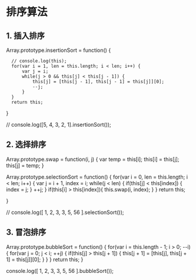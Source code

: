 # 排序算法

## 1. 插入排序
  Array.prototype.insertionSort = function() {

      // console.log(this);
      for(var i = 1, len = this.length; i < len; i++) {
          var j = i;
          while(j > 0 && this[j] < this[j - 1]) {
              this[j] = [this[j - 1], this[j - 1] = this[j]][0];
              --j;
          }
      }
      return this;
  }

  // console.log([5, 4, 3, 2, 1].insertionSort());

## 2. 选择排序
  Array.prototype.swap = function(i, j) {
      var temp = this[i];
      this[i] = this[j];
      this[j] = temp;
  }

  Array.prototype.selectionSort = function() {
      for(var i = 0, len = this.length; i < len; i++) {
          var j = i + 1, index = i;
          while(j < len) {
              if(this[j] < this[index]) {
                  index = j;
              }
               ++j;
          }
          if(this[i] > this[index]){
              this.swap(i, index);
          }
      }
      return this;

  }

  // console.log([ 1, 2, 3, 3, 5, 56 ].selectionSort());

## 3. 冒泡排序
  Array.prototype.bubbleSort = function() {
      for(var i = this.length - 1; i > 0; --i) {
          for(var j = 0; j < i; ++j) {
              if(this[j] > this[j + 1]) {
                  this[j + 1] = [this[j], this[j + 1] = this[j]][0];
              }
          }
      }
      return this;
  }

  console.log([ 1, 2, 3, 3, 5, 56 ].bubbleSort());

